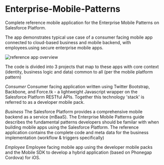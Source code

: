 Enterprise-Mobile-Patterns
==========================

Complete reference mobile application for the Enterprise Mobile Patterns on Salesforce Platform.

The app demonstrates typical use case of a consumer facing mobile app connected to cloud-based business and mobile backend, with employees.using secure enterprise mobile apps.

![reference app overview](https://github.com/quintonwall/Enterprise-Mobile-Patterns/blob/master/overview.png?raw=true)

The code is divided into 3 projects that map to these apps with core context (identity, business logic and data) common to all (per the mobile platform pattern)

*Consumer*
Consumer facing application written using Twitter Bootstrap, Backbone, and Force.tk - a lightweight Javascript wrapper on the Salesforce Platform RESTful APIs. Together this technology 'stack' is referred to as a developer mobile pack. 

*Business*
The Salesforce Platform provides a comprehensive mobile backend as a service (mBaaS). The Enterprise Mobile Patterns guide describes the fundamental patterns developers should be familar with when building mobile apps using the Salesforce Platform. The reference application contains the complete code and meta data for the business implementation (workflow & triggers specifically)

*Employee*
Employee facing mobile app using the developer mobile packs and the Mobile SDK to develop a hybrid application (based on Phonegap Cordova) for iOS. 
